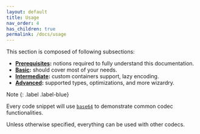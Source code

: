 ```yaml
---
layout: default
title: Usage
nav_order: 4
has_children: true
permalink: /docs/usage
---
```


This section is composed of following subsections:

* **[Prerequisites](prerequisites):** notions required to fully understand this documentation.
* **[Basic](basic):** should cover most of your needs.
* **[Intermediate](intermediate):** custom containers support, lazy encoding.
* **[Advanced](advanced):** supported types, optimizations, and more wizardry.

Note
{: .label .label-blue}

Every code snippet will use [`base64`]() to demonstrate common codec functionalities.

Unless otherwise specified, everything can be used with other codecs.
